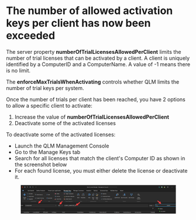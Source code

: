 # The number of allowed activation keys per client has now been exceeded

The server property **numberOfTrialLicensesAllowedPerClient** limits the number of trial licenses that can be activated by a client. A client is uniquely identified by a ComputerID and a ComputerName. A value of -1 means there is no limit.

The **enforceMaxTrialsWhenActivating** controls whether QLM limits the number of trial keys per system.&#x20;

Once the number of trials per client has been reached, you have 2 options to allow a specific client to activate:

1. Increase the value of **numberOfTrialLicensesAllowedPerClient**&#x20;
2. Deactivate some of the activated licenses

To deactivate some of the activated licenses:

* Launch the QLM Management Console
* Go to the Manage Keys tab
* Search for all licenses that match the client's Computer ID as shown in the screenshot below
* For each found license, you must either delete the license or deactivate it.



<figure><img src="../.gitbook/assets/image (1) (1).png" alt=""><figcaption></figcaption></figure>
